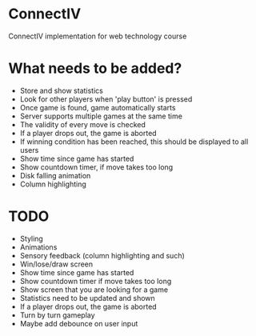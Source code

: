 # ConnectIV
ConnectIV implementation for web technology course

# What needs to be added?
* Store and show statistics
* Look for other players when 'play button' is pressed
* Once game is found, game automatically starts
* Server supports multiple games at the same time
* The validity of every move is checked
* If a player drops out, the game is aborted
* If winning condition has been reached, this should be displayed to all users
* Show time since game has started
* Show countdown timer, if move takes too long
* Disk falling animation
* Column highlighting

# TODO
* Styling
* Animations
* Sensory feedback (column highlighting and such)
* Win/lose/draw screen
* Show time since game has started
* Show countdown timer if move takes too long
* Show screen that you are looking for a game
* Statistics need to be updated and shown
* If a player drops out, the game is aborted
* Turn by turn gameplay
* Maybe add debounce on user input